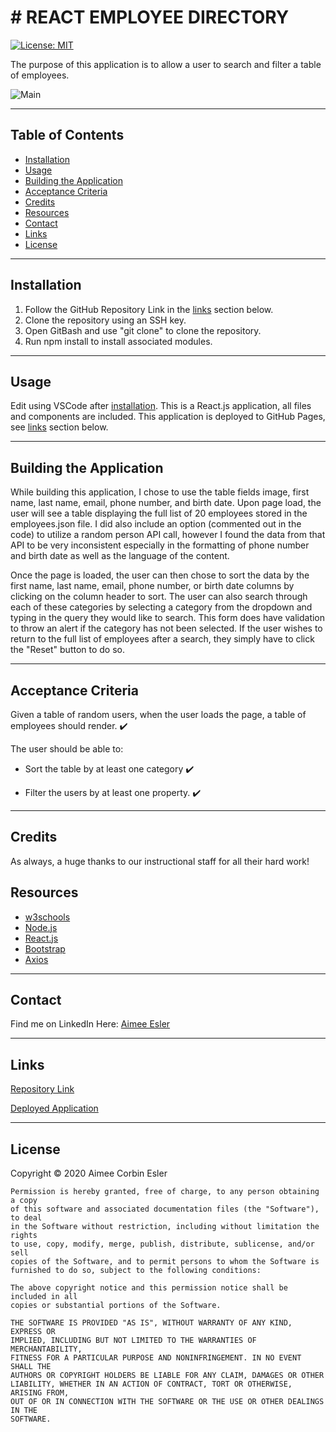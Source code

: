 # # REACT EMPLOYEE DIRECTORY

[![License: MIT](https://img.shields.io/badge/License-MIT-yellow.svg)](https://opensource.org/licenses/MIT)

The purpose of this application is to allow a user to search and filter a table of employees.

![Main]()

---

## Table of Contents

- [Installation](#installation)
- [Usage](#Usage)
- [Building the Application](#building-the-application)
- [Acceptance Criteria](#acceptance-criteria)
- [Credits](#credits)
- [Resources](#resources)
- [Contact](#contact)
- [Links](#Links)
- [License](#license)

---

## Installation

1. Follow the GitHub Repository Link in the [links](#Links) section below.
1. Clone the repository using an SSH key.
1. Open GitBash and use "git clone" to clone the repository.
1. Run npm install to install associated modules.

---

## Usage

Edit using VSCode after [installation](#installation). This is a React.js application, all files and components are included. This application is deployed to GitHub Pages, see [links](#Links) section below.

---

## Building the Application

While building this application, I chose to use the table fields image, first name, last name, email, phone number, and birth date. Upon page load, the user will see a table displaying the full list of 20 employees stored in the employees.json file. I did also include an option (commented out in the code) to utilize a random person API call, however I found the data from that API to be very inconsistent especially in the formatting of phone number and birth date as well as the language of the content.

Once the page is loaded, the user can then chose to sort the data by the first name, last name, email, phone number, or birth date columns by clicking on the column header to sort. The user can also search through each of these categories by selecting a category from the dropdown and typing in the query they would like to search. This form does have validation to throw an alert if the category has not been selected. If the user wishes to return to the full list of employees after a search, they simply have to click the "Reset" button to do so.

---

## Acceptance Criteria

Given a table of random users, when the user loads the page, a table of employees should render. :heavy_check_mark:

The user should be able to:

  * Sort the table by at least one category :heavy_check_mark:

  * Filter the users by at least one property. :heavy_check_mark:

---

## Credits

As always, a huge thanks to our instructional staff for all their hard work!

## Resources

- [w3schools](https://www.w3schools.com)
- [Node.js](https://nodejs.org/en/)
- [React.js](https://reactjs.org/)
- [Bootstrap](https://getbootstrap.com/)
- [Axios](https://www.npmjs.com/package/axios)

---

## Contact

Find me on LinkedIn Here:
[Aimee Esler](https://www.linkedin.com/in/aimee-esler-3bb31288/)

---

## Links

[Repository Link](https://github.com/aimeecesler/react-employee-directory)

[Deployed Application](https://aimeecesler.github.io/react-employee-directory/)

---

## License

Copyright &copy; 2020 Aimee Corbin Esler

    Permission is hereby granted, free of charge, to any person obtaining a copy
    of this software and associated documentation files (the "Software"), to deal
    in the Software without restriction, including without limitation the rights
    to use, copy, modify, merge, publish, distribute, sublicense, and/or sell
    copies of the Software, and to permit persons to whom the Software is
    furnished to do so, subject to the following conditions:

    The above copyright notice and this permission notice shall be included in all
    copies or substantial portions of the Software.

    THE SOFTWARE IS PROVIDED "AS IS", WITHOUT WARRANTY OF ANY KIND, EXPRESS OR
    IMPLIED, INCLUDING BUT NOT LIMITED TO THE WARRANTIES OF MERCHANTABILITY,
    FITNESS FOR A PARTICULAR PURPOSE AND NONINFRINGEMENT. IN NO EVENT SHALL THE
    AUTHORS OR COPYRIGHT HOLDERS BE LIABLE FOR ANY CLAIM, DAMAGES OR OTHER
    LIABILITY, WHETHER IN AN ACTION OF CONTRACT, TORT OR OTHERWISE, ARISING FROM,
    OUT OF OR IN CONNECTION WITH THE SOFTWARE OR THE USE OR OTHER DEALINGS IN THE
    SOFTWARE.
